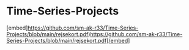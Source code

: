 # Time-Series-Projects
[embed]https://github.com/sm-ak-r33/Time-Series-Projects/blob/main/rejsekort.pdf)https://github.com/sm-ak-r33/Time-Series-Projects/blob/main/rejsekort.pdf[/embed] 
